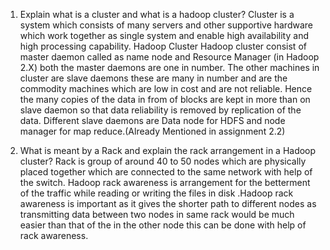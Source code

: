 1.	Explain what is a cluster and what is a hadoop cluster?
Cluster is a system which consists of many servers and other supportive hardware which work together as single system and enable high availability and high processing capability.
Hadoop Cluster 
Hadoop cluster consist of master daemon called as name node and Resource Manager (in Hadoop 2.X) both the master daemons are one in number. The other machines in cluster are slave daemons these are many in number and are the commodity machines which are low in cost and are not reliable. Hence the many copies of the data in from of blocks are kept in more than on slave daemon so that data reliability is removed by replication of the data. Different slave daemons are Data node for HDFS and node manager for map reduce.(Already Mentioned in assignment 2.2)







2) What is meant by a Rack and explain the rack arrangement in a Hadoop cluster?
Rack is group of around 40 to 50 nodes which are physically placed together which are connected to the same network with help of the switch. 
Hadoop rack awareness is arrangement for the betterment of the traffic while reading or  writing the files in disk .Hadoop rack awareness  is important as it gives the shorter path to different nodes as transmitting data between two nodes in same rack would be much easier than that of the in the other node this can be done with help of rack awareness.
